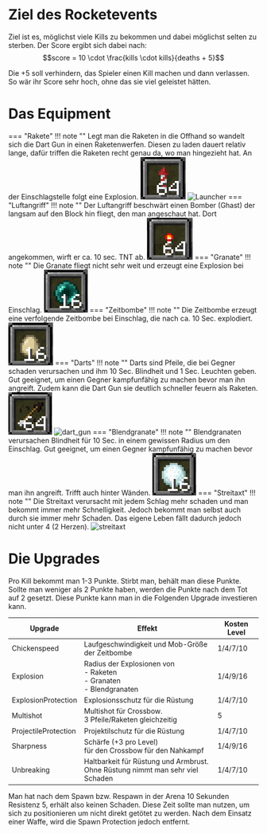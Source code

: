 # Ziel des Rocketevents
Ziel ist es, möglichst viele Kills zu bekommen und dabei möglichst selten zu sterben. Der Score ergibt sich dabei nach:
$$score = 10 \cdot \frac{kills \cdot kills}{deaths + 5}$$

Die +5 soll verhindern, das Spieler einen Kill machen und dann verlassen. So wär ihr Score sehr hoch, ohne das sie viel geleistet hätten.




# Das Equipment
=== "Rakete"
    !!! note ""
        Legt man die Raketen in die Offhand so wandelt sich die Dart Gun in einen Raketenwerfen. Diesen zu laden dauert relativ lange, dafür triffen die Raketen recht genau da, wo man hingezieht hat. An der Einschlagstelle folgt eine Explosion.
    ![Rakete](/assets/images/rocketevent/rakete.png)
    ![Launcher](https://user-images.githubusercontent.com/62308030/187050199-e6893f2a-1742-4814-ba33-4af269dec201.png)
=== "Luftangriff"
    !!! note ""
        Der Luftangriff beschwärt einen Bomber (Ghast) der langsam auf den Block hin fliegt, den man angeschaut hat. Dort angekommen, wirft er ca. 10 sec. TNT ab.
    ![airattack](/assets/images/rocketevent/luftangriff.png)
=== "Granate"
    !!! note ""
        Die Granate fliegt nicht sehr weit und erzeugt eine Explosion bei Einschlag.
    ![grenade](/assets/images/rocketevent/granate.png)
=== "Zeitbombe"
    !!! note ""
        Die Zeitbombe erzeugt eine verfolgende Zeitbombe bei Einschlag, die nach ca. 10 Sec. explodiert.
    ![timebomb](/assets/images/rocketevent/zeitbombe.png)
=== "Darts"
    !!! note ""
        Darts sind Pfeile, die bei Gegner schaden verursachen und ihm 10 Sec. Blindheit und 1 Sec. Leuchten geben. Gut geeignet, um einen Gegner kampfunfähig zu machen bevor man ihn angreift. Zudem kann die Dart Gun sie deutlich schneller feuern als Raketen.
    ![darts](/assets/images/rocketevent/darts.png)
    ![dart_gun](https://user-images.githubusercontent.com/62308030/187050230-5afcf07b-5f6d-4832-a93d-c8d8171ea619.png)
=== "Blendgranate"
    !!! note ""
        Blendgranaten verursachen Blindheit für 10 Sec. in einem gewissen Radius um den Einschlag. Gut geeignet, um einen Gegner kampfunfähig zu machen bevor man ihn angreift. Trifft auch hinter Wänden.
    ![blindegrenade](/assets/images/rocketevent/blendgranate.png)
=== "Streitaxt"
    !!! note ""
        Die Streitaxt verursacht mit jedem Schlag mehr schaden und man bekommt immer mehr Schnelligkeit. Jedoch bekommt man selbst auch durch sie immer mehr Schaden. Das eigene Leben fällt dadurch jedoch nicht unter 4 (2 Herzen).
    ![streitaxt](https://user-images.githubusercontent.com/62308030/187050166-17ed3537-2ce6-4d64-9050-5e6aa7871b16.png)



# Die Upgrades

Pro Kill bekommt man 1-3 Punkte. Stirbt man, behält man diese Punkte. Sollte man weniger als 2 Punkte haben, werden die Punkte nach dem Tot auf 2 gesetzt. Diese Punkte kann man in die Folgenden Upgrade investieren kann.

| Upgrade              | Effekt                                                                         | Kosten Level   |
|----------------------|--------------------------------------------------------------------------------|----------------|
| Chickenspeed         | Laufgeschwindigkeit und Mob-Größe der Zeitbombe                                | 1/4/7/10       |
| Explosion            | Radius der Explosionen von <br/>- Raketen <br/>- Granaten <br/>- Blendgranaten             | 1/4/9/16       |
| ExplosionProtection  | Explosionsschutz für die Rüstung                                               | 1/4/7/10       |
| Multishot            | Multishot für Crossbow. <br/>3 Pfeile/Raketen gleichzeitig                         | 5              |
| ProjectileProtection | Projektilschutz für die Rüstung                                                | 1/4/7/10       |
| Sharpness            | Schärfe (+3 pro Level)<br/> für den Crossbow für den Nahkampf                      | 1/4/9/16       |
| Unbreaking           | Haltbarkeit für Rüstung und Armbrust.<br/>Ohne Rüstung nimmt man sehr viel Schaden | 1/4/7/10       |

Man hat nach dem Spawn bzw. Respawn in der Arena 10 Sekunden Resistenz 5, erhält also keinen Schaden. Diese Zeit sollte man nutzen, um sich zu positionieren um nicht direkt getötet zu werden. Nach dem Einsatz einer Waffe, wird die Spawn Protection jedoch entfernt.
